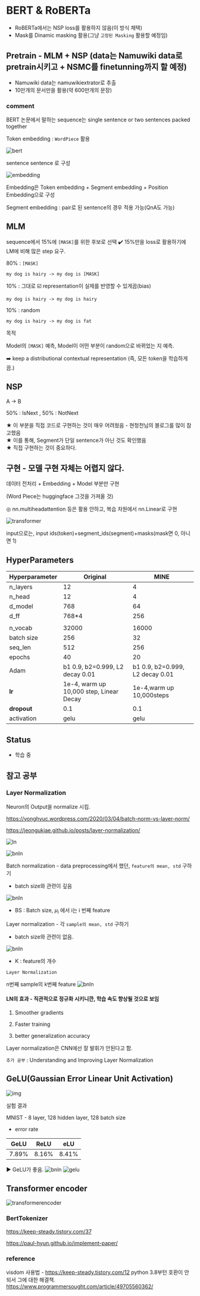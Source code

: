 # BERT & RoBERTa
- RoBERTa에서는 NSP loss를 활용하지 않음(이 방식 채택)
- Mask를 Dinamic masking 활용(그냥 `고정된 Masking` 활용할 예정임)

## Pretrain - MLM + NSP (data는 Namuwiki data로 pretrain시키고 + NSMC를 finetunning까지 할 예정)
- Namuwiki data는 namuwikiextrator로 추출  
- 10만개의 문서만을 활용(약 600만개의 문장)  

### comment

BERT 논문에서 말하는 sequence는 single sentence or two sentences packed together

Token embedding : `WordPiece` 활용

![bert](https://github.com/Chuck2Win/BERT/blob/main/img/bert.png)

<CLS> sentence <SEP> sentence 로 구성

![embedding](https://github.com/Chuck2Win/BERT/blob/main/img/embedding.png)

Embedding은 Token embedding + Segment embedding + Position Embedding으로 구성

Segment embedding : pair로 된 sentence의 경우 적용 가능(QnA도 가능)



## MLM

sequence에서 15%에 `[MASK]`를 위한 후보로 선택 :heavy_check_mark: 15%만을 loss로 활용하기에 LM에 비해 많은 step 요구.

80% :  `[MASK]` 

```
my dog is hairy -> my dog is [MASK]
```

10% : 그대로 :ballot_box_with_check: representation이 실제를 반영할 수 있게끔(bias) 

```
my dog is hairy -> my dog is hairy
```

10% : random

```
my dog is hairy -> my dog is fat
```

목적 

Model의 `[MASK]` 예측, Model이 어떤 부분이 random으로 바뀌었는 지 예측.

:arrow_right: keep a distributional contextual representation (즉, 모든 token을 학습하게끔.)



## NSP

A -> B

50% : IsNext , 50% : NotNext

★ 이 부분을 직접 코드로 구현하는 것이 매우 어려웠음 - 현청천님의 블로그를 많이 참고했음  
★ 이를 통해, Segment가 단일 sentence가 아닌 것도 확인했음  
★ 직접 구현하는 것이 중요하다.  


## 구현 - 모델 구현 자체는 어렵지 않다.

데이터 전처리 + Embedding + Model 부분만 구현

(Word Piece는 huggingface 그것을 가져올 것)

◎ nn.multiheadattention 등은 활용 안하고, 복습 차원에서 nn.Linear로 구현

![transformer](https://github.com/Chuck2Win/BERT/blob/main/img/transformer.png)

input으로는, input ids(token)+segment_ids(segment)+masks(mask면 0, 아니면 1)


## HyperParameters

| Hyperparameter |             Original                    |           MINE                                          |
| -------------- | ------------------------------- | ----------------------------------------- |
| n_layers       | 12                              | 4                                         |
| n_head         | 12                              | 4                                         |
| d_model        | 768                             | 64                                       |
| d_ff           | 768*4                           | 256                                     |
|                |                                 |                                           |
| n_vocab        | 32000                           | 16000                                      |
| batch size     | 256                             | 32                                        |
| seq_len        | 512                             | 256                                       |
| epochs         | 40                              | 20                                       |
| Adam           | b1 0.9, b2=0.999, L2 decay 0.01 | b1 0.9, b2=0.999, L2 decay 0.01           |
| **lr**         | 1e-4, warm up 10,000 step, Linear Decay                           | 1e-4,warm up 10,000steps|
| **dropout**    | 0.1                             | 0.1                                       |
| activation     | gelu                            | gelu                                      |

## Status  
- 학습 중



## 참고 공부

### Layer Normalization

Neuron의 Output을 normalize 시킴.

https://yonghyuc.wordpress.com/2020/03/04/batch-norm-vs-layer-norm/

https://jeongukjae.github.io/posts/layer-normalization/

![ln](https://github.com/Chuck2Win/BERT/blob/main/img/ln.png)

![bnln](https://github.com/Chuck2Win/BERT/blob/main/img/bnln.png)

Batch normalization - data preprocessing에서 했던,  `feature의 mean, std` 구하기

- batch size와 관련이 깊음

![bnln](https://github.com/Chuck2Win/BERT/blob/main/img/eq1.png)

- BS : Batch size, $\mu_i$ 에서 i는 i 번째 feature



Layer normalization - 각 `sample의 mean, std` 구하기

- batch size와 관련이 없음.

![bnln](https://github.com/Chuck2Win/BERT/blob/main/img/eq2.png)

- K : feature의 개수

`Layer Normalization` 

n번째 sample의 k번째 feature
![bnln](https://github.com/Chuck2Win/BERT/blob/main/img/eq3.png)


#### LN의 효과 - 직관적으로 정규화 시키니깐, 학습 속도 향상될 것으로 보임

1) Smoother gradients

2) Faster training

3) better generalization accuracy

Layer normalization은 CNN에선 잘 발휘가 안된다고 함.

`추가 공부` : Understanding and Improving Layer Normalization



## GeLU(Gaussian Error Linear Unit Activation)

![img](https://blog.kakaocdn.net/dn/baz54S/btqAVIiRUqA/42LPxGbfBgoBdIKuCVxE90/img.png)

실험 결과

MNIST - 8 layer, 128 hidden layer, 128 batch size

- error rate

| GeLU  | ReLU  | eLU   |
| ----- | ----- | ----- |
| 7.89% | 8.16% | 8.41% |

:arrow_forward: GeLU가 좋음.
![bnln](https://github.com/Chuck2Win/BERT/blob/main/img/eq4.png)
![gelu](https://github.com/Chuck2Win/BERT/blob/main/img/gelu.png)

## Transformer encoder

![transformerencoder](https://github.com/Chuck2Win/BERT/blob/main/img/transformerencoder.png)



### BertTokenizer

https://keep-steady.tistory.com/37

https://paul-hyun.github.io/implement-paper/

### reference
visdom 사용법 - https://keep-steady.tistory.com/12
python 3.8부턴 호환이 안되서 그에 대한 해결책.
https://www.programmersought.com/article/49705560362/
